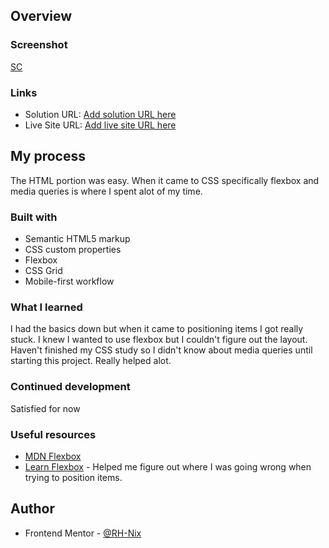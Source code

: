 ## Overview

### Screenshot
[SC](./screenshot.png)

### Links

- Solution URL: [Add solution URL here](https://your-solution-url.com)
- Live Site URL: [Add live site URL here](https://your-live-site-url.com)

## My process
The HTML portion was easy. When it came to CSS specifically flexbox and media queries is where I spent alot of my time.

### Built with

- Semantic HTML5 markup
- CSS custom properties
- Flexbox
- CSS Grid
- Mobile-first workflow

### What I learned
I had the basics down but when it came to positioning items I got really stuck. I knew I wanted to use flexbox but I couldn't figure out the layout. Haven't finished my CSS study so I didn't know about media queries until starting this project. Really helped alot.

### Continued development

Satisfied for now

### Useful resources

- [MDN Flexbox](https://developer.mozilla.org/en-US/docs/Learn/CSS/CSS_layout/Flexbox)
- [Learn Flexbox](https://www.youtube.com/watch?v=phWxA89Dy94&list=PLCn4lnZBxczR7vKjycPFwmW7-YlCI0mpp&index=8) - Helped me figure out where I was going wrong when trying to position items.

## Author
- Frontend Mentor - [@RH-Nix](https://www.frontendmentor.io/profile/RH-Nix)


